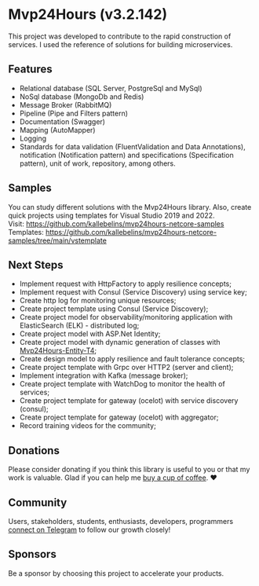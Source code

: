 # Mvp24Hours (v3.2.142)
This project was developed to contribute to the rapid construction of services. I used the reference of solutions for building microservices.

## Features
* Relational database (SQL Server, PostgreSql and MySql)
* NoSql database (MongoDb and Redis)
* Message Broker (RabbitMQ)
* Pipeline (Pipe and Filters pattern)
* Documentation (Swagger)
* Mapping (AutoMapper)
* Logging
* Standards for data validation (FluentValidation and Data Annotations), notification (Notification pattern) and specifications (Specification pattern), unit of work, repository, among others.

## Samples
You can study different solutions with the Mvp24Hours library. Also, create quick projects using templates for Visual Studio 2019 and 2022.
<br>Visit: https://github.com/kallebelins/mvp24hours-netcore-samples
<br>Templates: https://github.com/kallebelins/mvp24hours-netcore-samples/tree/main/vstemplate

## Next Steps

* Implement request with HttpFactory to apply resilience concepts;
* Implement request with Consul (Service Discovery) using service key;
* Create http log for monitoring unique resources;
* Create project template using Consul (Service Discovery);
* Create project model for observability/monitoring application with ElasticSearch (ELK) - distributed log;
* Create project model with ASP.Net Identity;
* Create project model with dynamic generation of classes with [Mvp24Hours-Entity-T4](https://github.com/kallebelins/mvp24hours-entity-t4);
* Create design model to apply resilience and fault tolerance concepts;
* Create project template with Grpc over HTTP2 (server and client);
* Implement integration with Kafka (message broker);
* Create project template with WatchDog to monitor the health of services;
* Create project template for gateway (ocelot) with service discovery (consul);
* Create project template for gateway (ocelot) with aggregator;
* Record training videos for the community;

## Donations
Please consider donating if you think this library is useful to you or that my work is valuable. Glad if you can help me [buy a cup of coffee](https://www.paypal.com/donate/?hosted_button_id=EKA2L256GJVQC). :heart:

## Community
Users, stakeholders, students, enthusiasts, developers, programmers [connect on Telegram](https://t.me/+6_sL0y2TE-ZkMmZh) to follow our growth closely!

## Sponsors
Be a sponsor by choosing this project to accelerate your products.